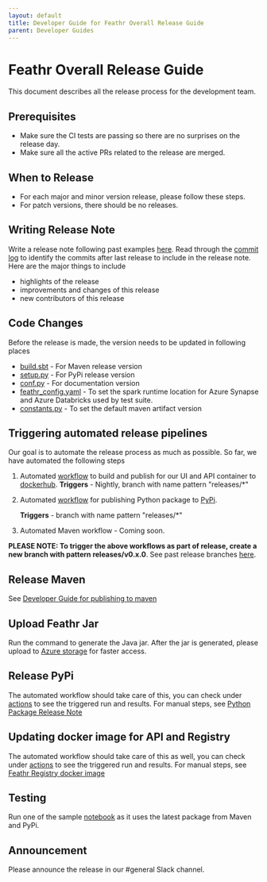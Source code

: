 ```yaml
---
layout: default
title: Developer Guide for Feathr Overall Release Guide
parent: Developer Guides
---
```


# Feathr Overall Release Guide

This document describes all the release process for the development team.

## Prerequisites

- Make sure the CI tests are passing so there are no surprises on the release day.
- Make sure all the active PRs related to the release are merged.


## When to Release

- For each major and minor version release, please follow these steps.
- For patch versions, there should be no releases.

## Writing Release Note

Write a release note following past examples [here](https://github.com/linkedin/feathr/releases).
Read through the [commit log](https://github.com/linkedin/feathr/commits/main) to identify the commits after last release to include in the release note. Here are the major things to include

- highlights of the release
- improvements and changes of this release
- new contributors of this release

## Code Changes
Before the release is made, the version needs to be updated in following places
- [build.sbt](https://github.com/linkedin/feathr/blob/main/build.sbt#L3) - For Maven release version
- [setup.py](https://github.com/linkedin/feathr/blob/main/feathr_project/setup.py#L10) - For PyPi release version
- [conf.py](https://github.com/linkedin/feathr/blob/main/feathr_project/docs/conf.py#L27) - For documentation version
- [feathr_config.yaml](https://github.com/linkedin/feathr/blob/main/feathr_project/test/test_user_workspace/feathr_config.yaml#L84) - To set the spark runtime location for Azure Synapse and Azure Databricks used by test suite.
- [constants.py](https://github.com/linkedin/feathr/blob/73656fe4a57219e99ff6fede10d51a000ae90fa1/feathr_project/feathr/constants.py#L31) - To set the default maven artifact version

## Triggering automated release pipelines
Our goal is to automate the release process as much as possible. So far, we have automated the following steps
1. Automated [workflow](https://github.com/linkedin/feathr/blob/main/.github/workflows/docker-publish.yml) to build and publish for our UI and API container to [dockerhub](https://hub.docker.com/r/feathrfeaturestore/feathr-registry/tags).
    **Triggers** - Nightly, branch with name pattern "releases/*"

1. Automated [workflow](https://github.com/linkedin/feathr/blob/main/.github/workflows/publish-to-pypi.yml) for publishing Python package to [PyPi](https://pypi.org/project/feathr/).

    **Triggers** -  branch with name pattern "releases/*"

1. Automated Maven workflow - Coming soon.

**PLEASE NOTE: To trigger the above workflows as part of release, create a new branch with pattern releases/v0.x.0**. See past release branches [here](https://github.com/linkedin/feathr/branches/all?query=releases).


## Release Maven

See [Developer Guide for publishing to maven](publish_to_maven.md)

## Upload Feathr Jar

Run the command to generate the Java jar. After the jar is generated, please upload to [Azure storage](https://ms.portal.azure.com/#view/Microsoft_Azure_Storage/ContainerMenuBlade/~/overview/storageAccountId/%2Fsubscriptions%2Fa6c2a7cc-d67e-4a1a-b765-983f08c0423a%2FresourceGroups%2Fazurefeathrintegration%2Fproviders%2FMicrosoft.Storage%2FstorageAccounts%2Fazurefeathrstorage/path/public/etag/%220x8D9E6F64D62D599%22/defaultEncryptionScope/%24account-encryption-key/denyEncryptionScopeOverride//defaultId//publicAccessVal/Container) for faster access.

## Release PyPi
The automated workflow should take care of this, you can check under [actions](https://github.com/linkedin/feathr/actions/workflows/publish-to-pypi.yml) to see the triggered run and results. For manual steps, see [Python Package Release Note](https://linkedin.github.io/feathr/dev_guide/python_package_release.html)

## Updating docker image for API and Registry
The automated workflow should take care of this as well, you can check under [actions](https://github.com/linkedin/feathr/actions/workflows/docker-publish.yml) to see the triggered run and results. For manual steps, see [Feathr Registry docker image](https://linkedin.github.io/feathr/dev_guide/build-and-push-feathr-registry-docker-image.html)

## Testing
Run one of the sample [notebook](https://github.com/linkedin/feathr/blob/main/docs/samples/product_recommendation_demo.ipynb) as it uses the latest package from Maven and PyPi.

## Announcement

Please announce the release in our #general Slack channel.
